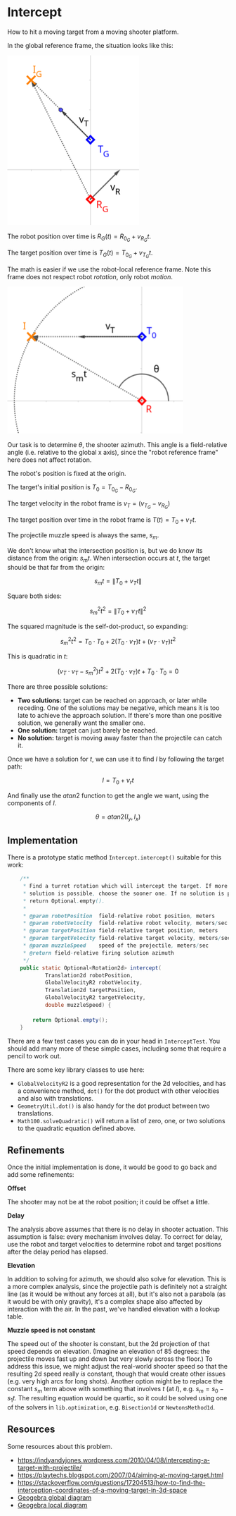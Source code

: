 # Intercept

How to hit a moving target from a moving shooter platform.

In the global reference frame, the situation looks like this:

<img src="global_diagram.png" width=300 />

The robot position over time is $R_G(t) = R_{0_G} + v_{R_G} t$. 

The target position over time is $T_G(t) = T_{0_G} + v_{T_G} t$.

The math is easier if we use the robot-local reference frame.
Note this frame does not respect robot *rotation*, only robot *motion*.

<img src="local_diagram.png" width=400 />

Our task is to determine $\theta$, the shooter azimuth.  This angle
is a field-relative angle (i.e. relative to the global x axis),
since the "robot reference frame" here does not affect rotation.

The robot's position is fixed at the origin.

The target's initial position is $T_0 = T_{0_G} - R_{0_G}$.

The target velocity in the robot frame is $v_T = (v_{T_G} - v_{R_G})$

The target position over time in the robot frame is $T(t) = T_0 + v_T t$.

The projectile muzzle speed is always the same, $s_m$.

We don't know what the intersection position is, but we do know
its distance from the origin: $s_m t$.  When intersection occurs at $t$, the
target should be that far from the origin:

```math
s_m t = \left\| T_0 + v_T t \right\|
```

Square both sides:

```math
s_m^2 t^2 = \left\| T_0 + v_T t \right\|^2
```

The squared magnitude is the self-dot-product, so expanding:

```math
s_m^2 t^2 =  T_0 \cdot T_0 + 2(T_0 \cdot v_T) t + (v_T \cdot v_T) t^2
```

This is quadratic in $t$:

```math
(v_T \cdot v_T - s_m^2) t^2  + 2(T_0 \cdot v_T) t +   T_0 \cdot T_0 = 0
```

There are three possible solutions:

* __Two solutions:__ target can be reached on approach, or later while receding.  One of the solutions may be negative, which means it is too late to achieve the approach solution.  If there's more than one positive solution, we generally want the
smaller one.
* __One solution:__ target can just barely be reached.
* __No solution:__ target is moving away faster than the projectile can catch it.



Once we have a solution for $t$, we can use it to find $I$ by
following the target path:

```math
I = T_0 + v_r t
```

And finally use the $atan2$ function to get the angle we want,
using the components of $I$.

```math
\theta = atan2(I_y, I_x)
```

## Implementation

There is a prototype static method `Intercept.intercept()` suitable
for this work:

```java
    /**
     * Find a turret rotation which will intercept the target. If more than one
     * solution is possible, choose the sooner one. If no solution is possible,
     * return Optional.empty().
     * 
     * @param robotPosition  field-relative robot position, meters
     * @param robotVelocity  field-relative robot velocity, meters/sec
     * @param targetPosition field-relative target position, meters
     * @param targetVelocity field-relative target velocity, meters/sec
     * @param muzzleSpeed    speed of the projectile, meters/sec
     * @return field-relative firing solution azimuth
     */
    public static Optional<Rotation2d> intercept(
            Translation2d robotPosition,
            GlobalVelocityR2 robotVelocity,
            Translation2d targetPosition,
            GlobalVelocityR2 targetVelocity,
            double muzzleSpeed) {

        return Optional.empty();
    }

```

There are a few test cases you can do in your head in `InterceptTest`.
You should add many more of these simple cases, including some that
require a pencil to work out.

There are some key library classes to use here:

* `GlobalVelocityR2` is a good representation for the 2d
velocities, and has a convenience method, `dot()` for the dot
product with other velocities and also with translations.
* `GeometryUtil.dot()` is also handy for the dot product between
two translations.
* `Math100.solveQuadratic()` will return a list of zero, one, or two solutions to the quadratic equation defined above.


## Refinements

Once the initial implementation is done, it would be good to go 
back and add some refinements:

__Offset__

The shooter may not be at the robot position; it could be offset
a little.

__Delay__

The analysis above assumes that there is no delay in shooter actuation.
This assumption is false: every mechanism involves delay.  To
correct for delay, use the robot and target velocities to determine
robot and target positions after the delay period has elapsed.

__Elevation__

In addition to solving for azimuth, we should also solve for elevation.
This is a more complex analysis, since the projectile path is definitely
not a straight line (as it would be without any forces at all),
but it's also not a parabola (as it would be with only gravity),
it's a complex shape also affected by interaction with the air.
In the past, we've handled elevation with a lookup table.

__Muzzle speed is not constant__

The speed out of the shooter is constant, but the 2d projection of
that speed depends on elevation.  (Imagine an elevation of 85 degrees:
the projectile moves fast up and down but very slowly across the floor.)
To address this issue, we might adjust the real-world shooter speed so
that the resulting 2d speed really *is* constant, though that would
create other issues (e.g. very high arcs for long shots).  Another
option might be to replace the constant $s_m$ term above with something
that involves $t$ (at $I$), e.g. $s_m = s_0 - s_1t$.  The resulting
equation would be quartic, so it could be solved using one of the
solvers in `lib.optimization`, e.g. `Bisection1d` or `NewtonsMethod1d`.



## Resources
Some resources about this problem.

* https://indyandyjones.wordpress.com/2010/04/08/intercepting-a-target-with-projectile/
* https://playtechs.blogspot.com/2007/04/aiming-at-moving-target.html
* https://stackoverflow.com/questions/17204513/how-to-find-the-interception-coordinates-of-a-moving-target-in-3d-space
* [Geogebra global diagram](https://www.geogebra.org/m/hextbjj2)
* [Geogebra local diagram](https://www.geogebra.org/m/guchqzvs)
